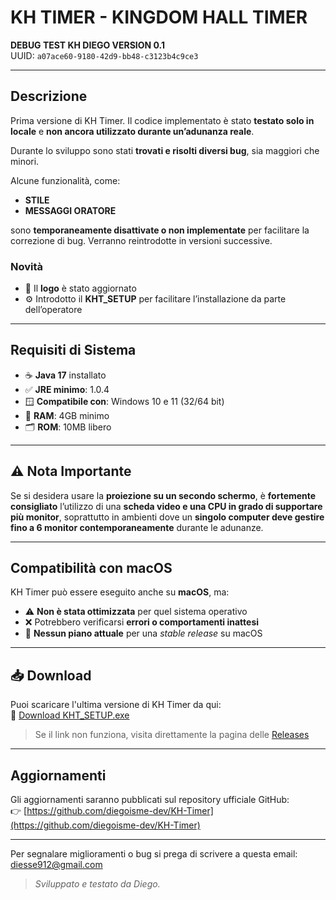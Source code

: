 # KH TIMER - KINGDOM HALL TIMER

**DEBUG TEST KH DIEGO VERSION 0.1**  
UUID: `a07ace60-9180-42d9-bb48-c3123b4c9ce3`

---

## Descrizione

Prima versione di KH Timer. Il codice implementato è stato **testato solo in locale** e **non ancora utilizzato durante un’adunanza reale**.

Durante lo sviluppo sono stati **trovati e risolti diversi bug**, sia maggiori che minori.

Alcune funzionalità, come:

- **STILE**
- **MESSAGGI ORATORE**

sono **temporaneamente disattivate o non implementate** per facilitare la correzione di bug. Verranno reintrodotte in versioni successive.

### Novità

- 🔁 Il **logo** è stato aggiornato  
- ⚙️ Introdotto il **KHT_SETUP** per facilitare l’installazione da parte dell’operatore

---

## Requisiti di Sistema

- ☕ **Java 17** installato  
- ✅ **JRE minimo**: 1.0.4  
- 🪟 **Compatibile con**: Windows 10 e 11 (32/64 bit)  
- 💾 **RAM**: 4GB minimo  
- 🗂️ **ROM**: 10MB libero  

---

## ⚠️ Nota Importante

Se si desidera usare la **proiezione su un secondo schermo**, è **fortemente consigliato** l’utilizzo di una **scheda video e una CPU in grado di supportare più monitor**, soprattutto in ambienti dove un **singolo computer deve gestire fino a 6 monitor contemporaneamente** durante le adunanze.

---

## Compatibilità con macOS

KH Timer può essere eseguito anche su **macOS**, ma:

- ⚠️ **Non è stata ottimizzata** per quel sistema operativo  
- ❌ Potrebbero verificarsi **errori o comportamenti inattesi**  
- 🛑 **Nessun piano attuale** per una *stable release* su macOS  

---

## 📥 Download

Puoi scaricare l'ultima versione di KH Timer da qui:  
🔗 [Download KHT_SETUP.exe](https://github.com/diegoisme-dev/KH-Timer/archive/refs/tags/0.1.zip)

> Se il link non funziona, visita direttamente la pagina delle [Releases](https://github.com/diegoisme-dev/KH-Timer/releases)

---

## Aggiornamenti

Gli aggiornamenti saranno pubblicati sul repository ufficiale GitHub:  
👉 [https://github.com/diegoisme-dev/KH-Timer](https://github.com/diegoisme-dev/KH-Timer)

---
Per segnalare miglioramenti o bug si prega di scrivere a questa email: diesse912@gmail.com
> *Sviluppato e testato da Diego.*
